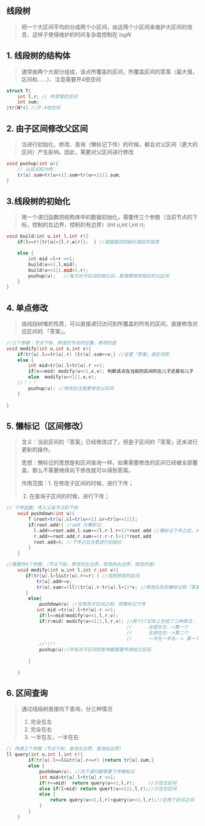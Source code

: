 ## 线段树

> 把一个大区间平均的分成两个小区间，由这两个小区间来维护大区间的信息，这样子使得维护的时间复杂度控制在 $log{N}$ 

## 1. 线段树的结构体

> 通常由两个大部分组成，该点所覆盖的区间，所覆盖区间的答案（最大值，区间和……）、注意需要开4倍空间

```c++
struct T{
    int l,r; // 所掌管的区间
    int sum;
}tr[N*4] //开 4倍空间
```

## 2. 由子区间修改父区间

> 当进行初始化、修改、查询（懒标记下传）的时候，都会对父区间（更大的区间）产生影响。因此，需要对父区间进行修改

```c++
void pushup(int u){
    // 以区间和为例：
    tr[u].sum=tr[u<<1].sum+tr[u<<1|1].sum;
}
```



 ## 3.线段树的初始化

>  用一个递归函数把结构体中的数据初始化，需要传三个参数（当前节点的下标，控制的左边界，控制的有边界）(int u,int l,int r);

```c++
void build(int u,int l,int r){
    if(l==r){tr[u]={l,r,w[r]};  } //根据题目初始化相应的信息

    else {
        int mid =l+r >>1;
        build(u<<1,l,mid);
        build(u<<1|1.mid+1,r);
        pushup(u);   //每次对子区间初始化后，都需要修改相应的父区间
    }
}
```

## 4. 单点修改

> 由线段树堆的性质，可以直接递归访问到所覆盖的所有的区间，直接修改对应区间的 「答案」。

```c++
//三个参数：节点下标、修改的节点的位置，修改的值
void modify(int u,int x,int v){
    if(tr[u].l==tr[u].r) {tr[u].sum+=v;} //这里「答案」是区间和
    else {
        int mid=tr[u].l+tr[u].r >>1;
        if(x<=mid) modify(u<<1,x,v); 判断该点在当前的区间的左儿子还是右儿子
        else  modify(u<<1|1,x,v);
   	//！！！
        pushup(u); //修改后注意要修改父区间
    }
    
}
```

## 5. 懒标记（区间修改）

> 含义：当前区间的「答案」已经修改过了，但是子区间的「答案」还未进行更新的操作。
>
> 思想：懒标记的思想是和区间查询一样，如果需要修改的区间已经被全部覆盖，那么不需要继续向下修改就可以得到答案。
>
> 作用范围：1. 在修改子区间的时候，进行下传；
>
> ​					2. 在查询子区间的时候，进行下传；

```c++
// 下传函数，传入父亲节点的下标
	void pushdown(int u){
        T &root=tr[u],&l=tr[u<<1],&r=tr[u<<1|1];
        if(root.add){ //add 为懒标记
          l.add+=root.add,l.sum+=(l.r-l.r+1)*root.add //懒标记下传之后，对应的「答案」跟新
          r.add+=root.add,r.sum+=(r.r-r.l+1)*root.add
          root.add=0; //下传之后注意进行初始化
        }
    }

//需要传4个参数，（节点下标，修改的左边界，修改的右边界，修改的值）
	void modify(int u,int l,int r,int v){
       if(tr[u].l>l&&tr[u].r<=r) { //找到修改的区间
           tr[u].add+=v;
           tr[u].sum+=(ll)(tr[u].r-tr[u].l+1)*v; //修改队形的懒标记和「答案」
       } 
        else{
            pushdown(u) //在修改子区间之前，把懒标记下传
           int mid =tr[u].l+tr[u].r >>1;
            if(l<=mid)modify(u<<1,l,r,v);
            if(r>mid) modify(u<<1|1,l,r,v); //两个if实际上包括了三种情况：
            								//		全部在左-->第一个
            								//		全部在右-->第二个
            								//		一半左一半右--> 第一个和第二个同时生效
            //!!!!
            pushup(u)//所有对子区间的影响都需要传递给父区间
            
        }
        
    }
```

## 6. 区间查询

> 通过线段树直接向下查询，分三种情况
>
> 1. 完全在左
> 2. 完全在右
> 3. 一半在左，一半在右

```c++
// 传递三个参数（节点下标，查询左边界，查询右边界）	
ll query(int u,int l,int r){
        if(tr[u].l>=l&&tr[u].r<=r) {return tr[u].sum;}
        else {
            pushdown(u); //向下递归都需要下传懒标记
            int mid=tr[u].l+tr[u].r >>1;
            if(r<=mid)  return query(u<<1,l,r); 	//只在左区间
            else if(l>mid) return quert(u<<1|1,l,r);//只在右区间
            else {
                return query(u<<1,l,r)+query(u<<1,l,r);//在两个区间之间
            }
        }
    }
```

